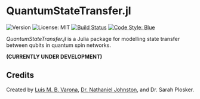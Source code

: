 # QuantumStateTransfer.jl

![Version](https://img.shields.io/badge/version-v0.1.0--dev-slateblue)
![License: MIT](https://img.shields.io/badge/License-MIT-darkorchid)
[![Build Status](https://github.com/GraphQuantum/QuantumStateTransfer.jl/actions/workflows/CI.yml/badge.svg?branch=main)](https://github.com/GraphQuantum/QuantumStateTransfer.jl/actions/workflows/CI.yml?query=branch%3Amain)
[![Code Style: Blue](https://img.shields.io/badge/code%20style-blue-4495d1.svg)](https://github.com/JuliaDiff/BlueStyle)

*QuantumStateTransfer.jl* is a Julia package for modelling state transfer between
qubits in quantum spin networks.

**(CURRENTLY UNDER DEVELOPMENT)**

## Credits

Created by [Luis M. B. Varona](https://github.com/Luis-Varona), [Dr. Nathaniel Johnston](https://github.com/nathanieljohnston), and Dr. Sarah Plosker.
